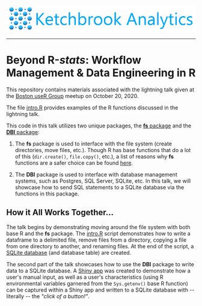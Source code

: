 ![](www/ketchbrook_logo.png)

<hr>

# Beyond R-*stats*: Workflow Management & Data Engineering in R

This repository contains materials associated with the lightning talk given at the [Boston useR Group](https://www.meetup.com/Boston-useR/) meetup on October 20, 2020. 

The file [intro.R](intro.R) provides examples of the R functions discussed in the lightning talk.

This code in this talk utilizes two unique packages, the [**fs** package](https://github.com/r-lib/fs) and the [**DBI** package](https://github.com/r-dbi/DBI):  

1. The **fs** package is used to interface with the file system (create directories, move files, etc.). Though R has base functions that do a lot of this (`dir.create()`, `file.copy()`, etc.), a list of reasons why **fs** functions are a safer choice can be found [here](https://github.com/r-lib/fs#comparison-vs-base-equivalents).  

2. The **DBI** package is used to interface with database management systems, such as Postgres, SQL Server, SQLite, etc. In this talk, we will showcase how to send SQL statements to a SQLite database via the functions in this package.

## How it All Works Together...

The talk begins by demonstrating moving around the file system with both base R and the **fs** package. The [intro.R](intro.R) script demonstrates how to write a dataframe to a delimited file, remove files from a directory, copying a file from one directory to another, and renaming files. At the end of the script, a [SQLite database](database/db-main.sqlite) (and database table) are created.  

The second part of the talk showcases how to use the **DBI** package to write data to a SQLite database. A [Shiny app](app.R) was created to demonstrate how a user's manual input, as well as a user's characteristics (using R environmental variables garnered from the `Sys.getenv()` base R function) can be captured within a Shiny app and written to a SQLite database with -- literally -- the *"click of a button!"*.

